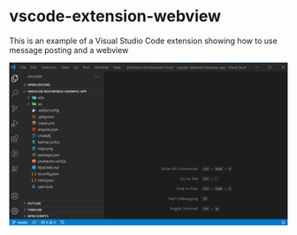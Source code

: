 # vscode-extension-webview
This is an example of a Visual Studio Code extension showing how to use message posting and a webview

![Example vscode extension](./images/Extension.gif)
